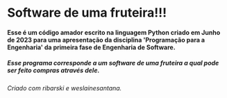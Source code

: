 <h1> Software de uma fruteira!!! </h1>

<h4> Esse é um código amador escrito na linguagem Python criado em Junho de 2023 para uma apresentação da disciplina 'Programação para a Engenharia' da primeira fase de Engenharia de Software. </h4>
<h5> Esse programa corresponde a um software de uma fruteira a qual pode ser feito compras através dele. </h5>
<h6> Criado com ribarski e weslainesantana. </h6>

